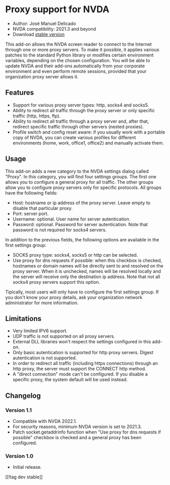 # Proxy support for NVDA

* Author: José Manuel Delicado
* NVDA compatibility: 2021.3 and beyond
* Download [stable version][1]

This add-on allows the NVDA screen reader to connect to the Internet through one or more proxy servers. To make it possible, it applies various patches to the standard Python library or modifies certain environment variables, depending on the chosen configuration. You will be able to update NVDA and their add-ons automatically from your corporate environment and even perform remote sessions, provided that your organization proxy server allows it.

## Features

* Support for various proxy server types: http, socks4 and socks5.
* Ability to redirect all traffic through the proxy server or only specific traffic (http, https, ftp).
* Ability to redirect all traffic through a proxy server and, after that, redirect specific traffic through other servers (nested proxies).
* Profile switch and config reset aware: if you usually work with a portable copy of NVDA, you can create various profiles for different environments (home, work, office1, office2) and manually activate them.

## Usage

This add-on adds a new category to the NVDA settings dialog called "Proxy". In this category, you will find four settings groups. The first one allows you to configure a general proxy for all traffic. The other groups allow you to configure proxy servers only for specific protocols. All groups have the following fields:

* Host: hostname or ip address of the proxy server. Leave empty to disable that particular proxy.
* Port: server port.
* Username: optional. User name for server autentication.
* Password: optional. Password for server autentication. Note that password is not required for socks4 servers.

In addition to the previous fields, the following options are available in the first settings group:

* SOCKS proxy type: socks4, socks5 or http can be selected.
* Use proxy for dns requests if possible: when this checkbox is checked, hostnames or domain names will be directly sent to and resolved on the proxy server. When it is unchecked, names will be resolved locally and the server will receive only the destination ip address. Note that not all socks4 proxy servers support this option.

Tipically, most users will only have to configure the first settings group. If you don't know your proxy details, ask your organization network administrator for more information.

## Limitations

* Very limited IPV6 support.
* UDP traffic is not supported on all proxy servers.
* External DLL libraries won't respect the settings configured in this add-on.
* Only basic autentication is supported for http proxy servers. Digest autentication is not supported.
* In order to redirect all traffic (including https connections) through an http proxy, the server must support the CONNECT http method.
* A "direct connection" mode can't be configured. If you disable a specific proxy, the system default will be used instead.

## Changelog

### Version 1.1

* Compatible with NVDA 2022.1.
* For security reasons, minimum NVDA version is set to 2021.3.
* Patch socket.getaddrinfo function when "Use proxy for dns requests if possible" checkbox is checked and a general proxy has been configured.

### Version 1.0

* Initial release.

[[!tag dev stable]]

[1]: https://addons.nvda-project.org/files/get.php?file=nvdaproxy
